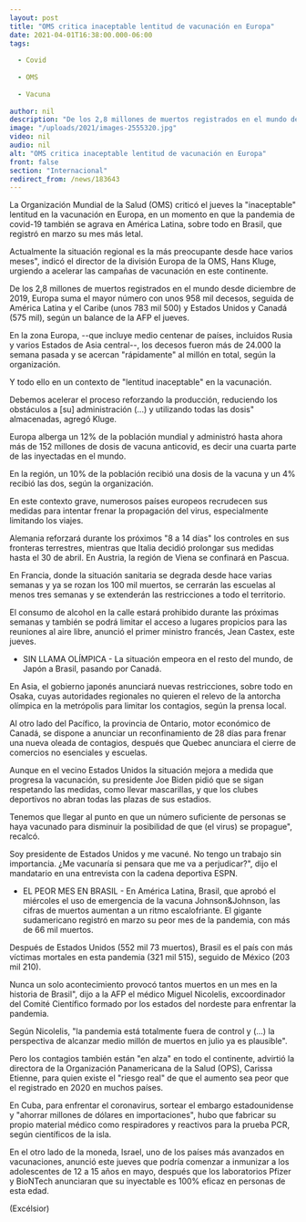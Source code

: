 ```yaml
---
layout: post
title: "OMS critica inaceptable lentitud de vacunación en Europa"
date: 2021-04-01T16:38:00.000-06:00
tags:
  
  - Covid
  
  - OMS
  
  - Vacuna
  
author: nil
description: "De los 2,8 millones de muertos registrados en el mundo desde diciembre de 2019, Europa suma el mayor número con unos 958 mil decesos"
image: "/uploads/2021/images-2555320.jpg"
video: nil
audio: nil
alt: "OMS critica inaceptable lentitud de vacunación en Europa"
front: false
section: "Internacional"
redirect_from: /news/183643
---
```


La Organización Mundial de la Salud (OMS) criticó el jueves la "inaceptable" lentitud en la vacunación en Europa, en un momento en que la pandemia de covid-19 también se agrava en América Latina, sobre todo en Brasil, que registró en marzo su mes más letal.

Actualmente la situación regional es la más preocupante desde hace varios meses", indicó el director de la división Europa de la OMS, Hans Kluge, urgiendo a acelerar las campañas de vacunación en este continente.

De los 2,8 millones de muertos registrados en el mundo desde diciembre de 2019, Europa suma el mayor número con unos 958 mil decesos, seguida de América Latina y el Caribe (unos 783 mil 500) y Estados Unidos y Canadá (575 mil), según un balance de la AFP el jueves.

En la zona Europa, --que incluye medio centenar de países, incluidos Rusia y varios Estados de Asia central--, los decesos fueron más de 24.000 la semana pasada y se acercan "rápidamente" al millón en total, según la organización.

Y todo ello en un contexto de "lentitud inaceptable" en la vacunación.

Debemos acelerar el proceso reforzando la producción, reduciendo los obstáculos a [su] administración (...) y utilizando todas las dosis" almacenadas, agregó Kluge.

Europa alberga un 12% de la población mundial y administró hasta ahora más de 152 millones de dosis de vacuna anticovid, es decir una cuarta parte de las inyectadas en el mundo.

En la región, un 10% de la población recibió una dosis de la vacuna y un 4% recibió las dos, según la organización.

En este contexto grave, numerosos países europeos recrudecen sus medidas para intentar frenar la propagación del virus, especialmente limitando los viajes.

Alemania reforzará durante los próximos "8 a 14 días" los controles en sus fronteras terrestres, mientras que Italia decidió prolongar sus medidas hasta el 30 de abril. En Austria, la región de Viena se confinará en Pascua.

En Francia, donde la situación sanitaria se degrada desde hace varias semanas y ya se rozan los 100 mil muertos, se cerrarán las escuelas al menos tres semanas y se extenderán las restricciones a todo el territorio.

El consumo de alcohol en la calle estará prohibido durante las próximas semanas y también se podrá limitar el acceso a lugares propicios para las reuniones al aire libre, anunció el primer ministro francés, Jean Castex, este jueves.

- SIN LLAMA OLÍMPICA -
La situación empeora en el resto del mundo, de Japón a Brasil, pasando por Canadá.

En Asia, el gobierno japonés anunciará nuevas restricciones, sobre todo en Osaka, cuyas autoridades regionales no quieren el relevo de la antorcha olímpica en la metrópolis para limitar los contagios, según la prensa local.

Al otro lado del Pacífico, la provincia de Ontario, motor económico de Canadá, se dispone a anunciar un reconfinamiento de 28 días para frenar una nueva oleada de contagios, después que Quebec anunciara el cierre de comercios no esenciales y escuelas.

Aunque en el vecino Estados Unidos la situación mejora a medida que progresa la vacunación, su presidente Joe Biden pidió que se sigan respetando las medidas, como llevar mascarillas, y que los clubes deportivos no abran todas las plazas de sus estadios.

Tenemos que llegar al punto en que un número suficiente de personas se haya vacunado para disminuir la posibilidad de que (el virus) se propague", recalcó.

 
Soy presidente de Estados Unidos y me vacuné. No tengo un trabajo sin importancia. ¿Me vacunaría si pensara que me va a perjudicar?", dijo el mandatario en una entrevista con la cadena deportiva ESPN.

- EL PEOR MES EN BRASIL -
En América Latina, Brasil, que aprobó el miércoles el uso de emergencia de la vacuna Johnson&Johnson, las cifras de muertos aumentan a un ritmo escalofriante. El gigante sudamericano registró en marzo su peor mes de la pandemia, con más de 66 mil muertos.

Después de Estados Unidos (552 mil 73 muertos), Brasil es el país con más víctimas mortales en esta pandemia (321 mil 515), seguido de México (203 mil 210).

Nunca un solo acontecimiento provocó tantos muertos en un mes en la historia de Brasil", dijo a la AFP el médico Miguel Nicolelis, excoordinador del Comité Científico formado por los estados del nordeste para enfrentar la pandemia.

Según Nicolelis, "la pandemia está totalmente fuera de control y (...) la perspectiva de alcanzar medio millón de muertos en julio ya es plausible".

Pero los contagios también están "en alza" en todo el continente, advirtió la directora de la Organización Panamericana de la Salud (OPS), Carissa Etienne, para quien existe el "riesgo real" de que el aumento sea peor que el registrado en 2020 en muchos países.

En Cuba, para enfrentar el coronavirus, sortear el embargo estadounidense y "ahorrar millones de dólares en importaciones", hubo que fabricar su propio material médico como respiradores y reactivos para la prueba PCR, según científicos de la isla.

En el otro lado de la moneda, Israel, uno de los países más avanzados en vacunaciones, anunció este jueves que podría comenzar a inmunizar a los adolescentes de 12 a 15 años en mayo, después que los laboratorios Pfizer y BioNTech anunciaran que su inyectable es 100% eficaz en personas de esta edad.

(Excélsior)
